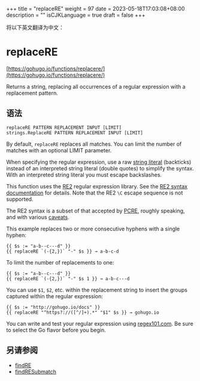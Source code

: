 +++
title = "replaceRE"
weight = 97
date = 2023-05-18T17:03:08+08:00
description = ""
isCJKLanguage = true
draft = false
+++

将以下英文翻译为中文：
# replaceRE

[https://gohugo.io/functions/replacere/](https://gohugo.io/functions/replacere/)

Returns a string, replacing all occurrences of a regular expression with a replacement pattern.

## 语法

```
replaceRE PATTERN REPLACEMENT INPUT [LIMIT]
strings.ReplaceRE PATTERN REPLACEMENT INPUT [LIMIT]
```

By default, `replaceRE` replaces all matches. You can limit the number of matches with an optional LIMIT parameter.

When specifying the regular expression, use a raw [string literal](https://go.dev/ref/spec#String_literals) (backticks) instead of an interpreted string literal (double quotes) to simplify the syntax. With an interpreted string literal you must escape backslashes.

This function uses the [RE2](https://github.com/google/re2/) regular expression library. See the [RE2 syntax documentation](https://github.com/google/re2/wiki/Syntax/) for details. Note that the RE2 `\C` escape sequence is not supported.

The RE2 syntax is a subset of that accepted by [PCRE](https://www.pcre.org/), roughly speaking, and with various [caveats](https://swtch.com/~rsc/regexp/regexp3.html#caveats).

This example replaces two or more consecutive hyphens with a single hyphen:

```go-html-template
{{ $s := "a-b--c---d" }}
{{ replaceRE `(-{2,})` "-" $s }} → a-b-c-d
```

To limit the number of replacements to one:

```go-html-template
{{ $s := "a-b--c---d" }}
{{ replaceRE `(-{2,})` "-" $s 1 }} → a-b-c---d
```

You can use `$1`, `$2`, etc. within the replacement string to insert the groups captured within the regular expression:

```go-html-template
{{ $s := "http://gohugo.io/docs" }}
{{ replaceRE "^https?://([^/]+).*" "$1" $s }} → gohugo.io
```

You can write and test your regular expression using [regex101.com](https://regex101.com/). Be sure to select the Go flavor before you begin.

## 另请参阅

- [findRE](https://gohugo.io/functions/findre/)
- [findRESubmatch](https://gohugo.io/functions/findresubmatch/)
